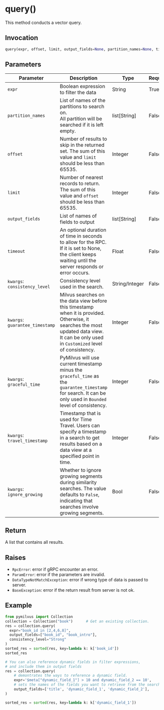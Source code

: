 # query()

This method conducts a vector query.

## Invocation

```python
query(expr, offset, limit, output_fields=None, partition_names=None, timeout=None)
```

## Parameters

| Parameter         | Description                                                   | Type               | Required |
| ----------------- | ------------------------------------------------------------- | ------------------ | -------- |
| `expr`            | Boolean expression to filter the data                         | String             | True     |
| `partition_names` | List of names of the partitions to search on. </br>All partition will be searched if it is left empty.                                                                              | list[String]       | False    |
| `offset`          | Number of results to skip in the returned set. The sum of this value and `limit` should be less than 65535.                           | Integer            | False     |
| `limit`           | Number of nearest records to return. The sum of this value and `offset` should be less than 65535.                          | Integer            | False     |
| `output_fields`   | List of names of fields to output                             | list[String]       | False    |
| `timeout`         | An optional duration of time in seconds to allow for the RPC. If it is set to None, the client keeps waiting until the server responds or error occurs.                                                | Float              | False    |
| `kwargs`: `consistency_level`|Consistency level used in the search. | String/Integer              | False    |
| `kwargs`: `guarantee_timestamp`|Milvus searches on the data view before this timestamp when it is provided. Otherwise, it searches the most updated data view. It can be only used in `Customized` level of consistency. | Integer              | False    |
| `kwargs`: `graceful_time`|PyMilvus will use current timestamp minus the `graceful_time` as the `guarantee_timestamp` for search. It can be only used in `Bounded` level of consistency. | Integer              | False    |
| `kwargs`: `travel_timestamp`|Timestamp that is used for Time Travel. Users can specify a timestamp in a search to get results based on a data view at a specified point in time.| Integer              | False    |
| `kwargs`: `ignore_growing` | Whether to ignore growing segments during similarity searches. The value defaults to `False`, indicating that searches involve growing segments. | Bool | False |

## Return

A list that contains all results.

## Raises

- `RpcError`: error if gRPC encounter an error.
- `ParamError`: error if the parameters are invalid.
- `DataTypeNotMatchException`: error if wrong type of data is passed to server.
- `BaseException`: error if the return result from server is not ok.

## Example

```python
from pymilvus import Collection
collection = Collection("book")      # Get an existing collection.
res = collection.query(
  expr="book_id in [2,4,6,8]", 
  output_fields=["book_id", "book_intro"],
  consistency_level="Strong"
)
sorted_res = sorted(res, key=lambda k: k['book_id'])
sorted_res

# You can also reference dynamic fields in filter expressions,
# and include them in output fields
res = collection.query(
    # demontrates the ways to reference a dynamic field.
    expr='$meta["dynamic_field_1"] > 10 and dynamic_field_2 == 10',
    # sets the names of the fields you want to retrieve from the search result.
    output_fields=['title', 'dynamic_field_1', 'dynamic_field_2'], 
)

sorted_res = sorted(res, key=lambda k: k['dynamic_field_1'])
```
